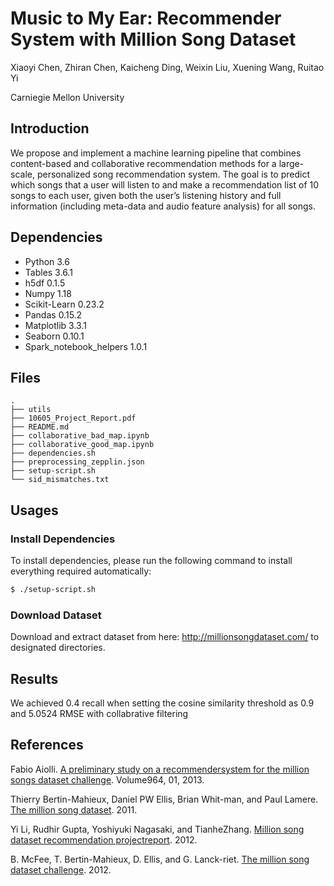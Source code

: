 # Music to My Ear: Recommender System with Million Song Dataset

Xiaoyi Chen, Zhiran Chen, Kaicheng Ding, Weixin Liu, Xuening Wang, Ruitao Yi

Carniegie Mellon University

## Introduction

We propose and implement a machine learning pipeline that combines content-based and collaborative recommendation methods for a large-scale, personalized song recommendation system. The goal is to predict which songs that a user will listen to and make a recommendation list of 10 songs to each user, given both the user’s listening history and full information (including meta-data and audio feature analysis) for all songs. 

## Dependencies

* Python 3.6
* Tables 3.6.1
* h5df 0.1.5
* Numpy 1.18
* Scikit-Learn 0.23.2 
* Pandas 0.15.2
* Matplotlib 3.3.1
* Seaborn 0.10.1
* Spark_notebook_helpers 1.0.1

## Files

```
.
├── utils
├── 10605_Project_Report.pdf
├── README.md
├── collaborative_bad_map.ipynb
├── collaborative_good_map.ipynb
├── dependencies.sh
├── preprocessing_zepplin.json
├── setup-script.sh
└── sid_mismatches.txt
```

## Usages

### Install Dependencies

To install dependencies, please run the following command to install everything required automatically:

```bash
$ ./setup-script.sh
```

### Download Dataset

Download and extract dataset from here: http://millionsongdataset.com/ to designated directories.

## Results

We achieved 0.4 recall when setting the cosine similarity threshold as 0.9 and 5.0524 RMSE with collabrative filtering

## References

Fabio Aiolli. [A preliminary study on a recommendersystem for the million songs dataset challenge](http://citeseerx.ist.psu.edu/viewdoc/download?doi=10.1.1.417.2061&rep=rep1&type=pdf#page=80). Volume964, 01, 2013.

Thierry Bertin-Mahieux, Daniel PW Ellis, Brian Whit-man, and Paul Lamere. [The million song dataset](https://academiccommons.columbia.edu/doi/10.7916/D8NZ8J07). 2011.

Yi Li, Rudhir Gupta, Yoshiyuki Nagasaki, and TianheZhang. [Million song dataset recommendation projectreport](http://www-personal.umich.edu/~yjli/content/projectreport.pdf). 2012.

B. McFee, T. Bertin-Mahieux, D. Ellis, and G. Lanck-riet. [The million song dataset challenge](https://dl.acm.org/doi/pdf/10.1145/2187980.2188222). 2012.
